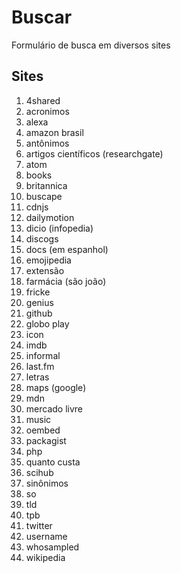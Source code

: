 # Buscar
Formulário de busca em diversos sites

## Sites
1. 4shared
1. acronimos
1. alexa
1. amazon brasil
1. antônimos
1. artigos científicos (researchgate)
1. atom
1. books
1. britannica
1. buscape
1. cdnjs
1. dailymotion
1. dicio (infopedia)
1. discogs
1. docs (em espanhol)
1. emojipedia
1. extensão
1. farmácia (são joão)
1. fricke
1. genius
1. github
1. globo play
1. icon
1. imdb
1. informal
1. last.fm
1. letras
1. maps (google)
1. mdn
1. mercado livre
1. music
1. oembed
1. packagist
1. php
1. quanto custa
1. scihub
1. sinônimos
1. so
1. tld
1. tpb
1. twitter
1. username
1. whosampled
1. wikipedia
